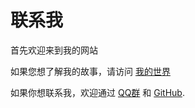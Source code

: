 # 联系我

首先欢迎来到我的网站

如果您想了解我的故事，请访问 <a href="/myworld/index">我的世界 </a>

如果你想联系我，欢迎通过 <a target="_blank" href="https://qm.qq.com/cgi-bin/qm/qr?k=6dlsxV9oH9jjETXKHc1ZUiZAn2C-IN0J&jump_from=webapi&authKey=CwuxAoOsYgC//KOK46ENnN9FAvhMg0Tr8kYv8NaBru6VCQL+LYHQc9dE3ATPwWbD">QQ群</a> 和 <a target="_blank" href="https://www.github.com/chizingiin">GitHub</a>.
